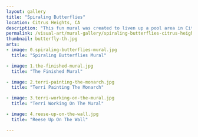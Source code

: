 ```yaml
---
layout: gallery
title: "Spiraling Butterflies"
location: Citrus Heights, CA
description: "This fun mural was created to liven up a pool area in Citrus Heights, California. The mural is a combination of painting on non-woven media and painting directly on the wall."
permalink: /visual-art/mural-gallery/spiraling-butterflies-citrus-heights-ca/
thumbnail: butterfly-th.jpg
arts:
- image: 0.spiraling-butterflies-mural.jpg
  title: "Spiraling Butterflies Mural"

- image: 1.the-finished-mural.jpg
  title: "The Finished Mural"

- image: 2.terri-painting-the-monarch.jpg
  title: "Terri Painting The Monarch"

- image: 3.terri-working-on-the-mural.jpg
  title: "Terri Working On The Mural"

- image: 4.reese-up-on-the-wall.jpg
  title: "Reese Up On The Wall"

---
```

